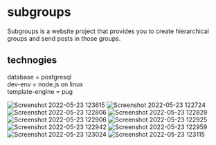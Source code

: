 # subgroups
Subgroups is a website project that provides you to create hierarchical groups and send posts in those groups.

## technogies
database = postgresql
<br>
dev-env = node.js on linux
<br>
template-engine = pug

![Screenshot 2022-05-23 123615](https://user-images.githubusercontent.com/55808189/169995571-cc72a3f0-d59a-4f72-8d41-ace2505a94ac.png)
![Screenshot 2022-05-23 122724](https://user-images.githubusercontent.com/55808189/169995581-391adc87-1119-43cc-a329-73610c135a1a.png)
![Screenshot 2022-05-23 122806](https://user-images.githubusercontent.com/55808189/169995582-1f3846e8-6598-4c3a-9889-f63473c31a4e.png)
![Screenshot 2022-05-23 122829](https://user-images.githubusercontent.com/55808189/169995584-d6ee141d-9c54-4e1e-8379-4eaa6c731874.png)
![Screenshot 2022-05-23 122906](https://user-images.githubusercontent.com/55808189/169995588-ecf2b053-476d-4392-a8be-ef47c34ac4f4.png)
![Screenshot 2022-05-23 122925](https://user-images.githubusercontent.com/55808189/169995593-aa0cfe9c-971a-4798-acea-28b726be67d2.png)
![Screenshot 2022-05-23 122942](https://user-images.githubusercontent.com/55808189/169995595-9bbe5af0-8f84-4404-ada2-b8407f693c50.png)
![Screenshot 2022-05-23 122959](https://user-images.githubusercontent.com/55808189/169995599-5cd00b87-06db-4076-ab6e-f5d4404afdc4.png)
![Screenshot 2022-05-23 123024](https://user-images.githubusercontent.com/55808189/169995600-9ad80746-eeab-4c64-95b0-862dd1cfd41e.png)
![Screenshot 2022-05-23 123115](https://user-images.githubusercontent.com/55808189/169995605-4262652f-b394-4c7a-857d-7c042994f9d3.png)
